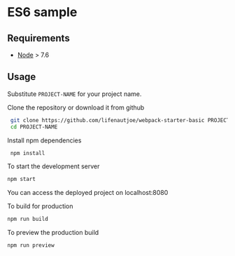 # ES6 sample
## Requirements

* [Node](https://nodejs.org) > 7.6

## Usage

Substitute `PROJECT-NAME` for your project name.

Clone the repository or download it from github

```sh
 git clone https://github.com/lifenautjoe/webpack-starter-basic PROJECT-NAME
 cd PROJECT-NAME
```

Install npm dependencies

```sh
 npm install 
```

To start the development server

```sh
npm start
```

You can access the deployed project on localhost:8080


To build for production

```sh
npm run build
```

To preview the production build
```sh
npm run preview
```